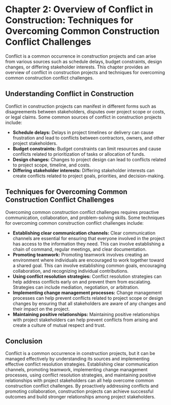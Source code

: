Chapter 2: Overview of Conflict in Construction: Techniques for Overcoming Common Construction Conflict Challenges
==================================================================================================================

Conflict is a common occurrence in construction projects and can arise from various sources such as schedule delays, budget constraints, design changes, or differing stakeholder interests. This chapter provides an overview of conflict in construction projects and techniques for overcoming common construction conflict challenges.

Understanding Conflict in Construction
--------------------------------------

Conflict in construction projects can manifest in different forms such as disagreements between stakeholders, disputes over project scope or costs, or legal claims. Some common sources of conflict in construction projects include:

* **Schedule delays:** Delays in project timelines or delivery can cause frustration and lead to conflicts between contractors, owners, and other project stakeholders.
* **Budget constraints:** Budget constraints can limit resources and cause conflicts related to prioritization of tasks or allocation of funds.
* **Design changes:** Changes to project design can lead to conflicts related to project scope, timeline, and costs.
* **Differing stakeholder interests:** Differing stakeholder interests can create conflicts related to project goals, priorities, and decision-making.

Techniques for Overcoming Common Construction Conflict Challenges
-----------------------------------------------------------------

Overcoming common construction conflict challenges requires proactive communication, collaboration, and problem-solving skills. Some techniques for overcoming common construction conflict challenges include:

* **Establishing clear communication channels:** Clear communication channels are essential for ensuring that everyone involved in the project has access to the information they need. This can involve establishing a chain of command, regular meetings, and clear documentation.
* **Promoting teamwork:** Promoting teamwork involves creating an environment where individuals are encouraged to work together toward a shared goal. This can involve establishing common goals, encouraging collaboration, and recognizing individual contributions.
* **Using conflict resolution strategies:** Conflict resolution strategies can help address conflicts early on and prevent them from escalating. Strategies can include mediation, negotiation, or arbitration.
* **Implementing change management processes:** Change management processes can help prevent conflicts related to project scope or design changes by ensuring that all stakeholders are aware of any changes and their impact on the project.
* **Maintaining positive relationships:** Maintaining positive relationships with project stakeholders can help prevent conflicts from arising and create a culture of mutual respect and trust.

Conclusion
----------

Conflict is a common occurrence in construction projects, but it can be managed effectively by understanding its sources and implementing effective conflict resolution strategies. Establishing clear communication channels, promoting teamwork, implementing change management processes, using conflict resolution strategies, and maintaining positive relationships with project stakeholders can all help overcome common construction conflict challenges. By proactively addressing conflicts and promoting collaboration, construction projects can achieve successful outcomes and build stronger relationships among project stakeholders.


